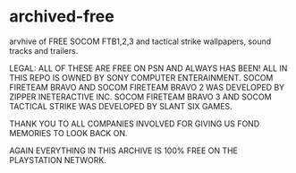 # archived-free
arvhive of FREE SOCOM FTB1,2,3 and tactical strike wallpapers, sound tracks and trailers.

LEGAL:
ALL OF THESE ARE FREE ON PSN AND ALWAYS HAS BEEN!
ALL IN THIS REPO IS OWNED BY SONY COMPUTER ENTERAINMENT. 
SOCOM FIRETEAM BRAVO AND SOCOM FIRETEAM BRAVO 2 WAS DEVELOPED BY ZIPPER INETERACTIVE INC.
SOCOM FIRETEAM BRAVO 3 AND SOCOM TACTICAL STRIKE WAS DEVELOPED BY SLANT SIX GAMES.

THANK YOU TO ALL COMPANIES INVOLVED FOR GIVING US FOND MEMORIES TO LOOK BACK ON.

AGAIN EVERYTHING IN THIS ARCHIVE IS 100% FREE ON THE PLAYSTATION NETWORK.
